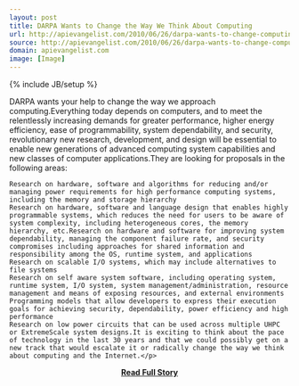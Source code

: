 ```yaml
---
layout: post
title: DARPA Wants to Change the Way We Think About Computing
url: http://apievangelist.com/2010/06/26/darpa-wants-to-change-computing/
source: http://apievangelist.com/2010/06/26/darpa-wants-to-change-computing/
domain: apievangelist.com
image: [Image]
---
```

{% include JB/setup %}<p>DARPA wants your help to change the way we approach computing.Everything today depends on computers, and to meet the relentlessly increasing demands for greater performance,  higher energy efficiency, ease of programmability, system dependability,  and security, revolutionary new research, development, and design will  be essential to enable new generations of advanced computing system  capabilities and new classes of computer applications.They are looking for proposals in the following areas:

	Research on hardware, software and algorithms for reducing and/or managing power requirements for high performance computing systems, including the memory and storage hierarchy
	Research on hardware, software and language design that enables highly programmable systems, which reduces the need for users to be aware of system complexity, including heterogeneous cores, the memory hierarchy, etc.Research on hardware and software for improving system dependability, managing the component failure rate, and security compromises including approaches for shared information and responsibility among the OS, runtime system, and applications
	Research on scalable I/O systems, which may include alternatives to file systems
	Research on self aware system software, including operating system, runtime system, I/O system, system management/administration, resource management and means of exposing resources, and external environments
	Programming models that allow developers to express their execution goals for achieving security, dependability, power efficiency and high performance
	Research on low power circuits that can be used across multiple UHPC or ExtremeScale system designs.It is exciting to think about the pace of technology in the last 30 years and that we could possibly get on a new track that would escalate it or radically change the way we think about computing and the Internet.</p>
<center><p><a href="http://apievangelist.com/2010/06/26/darpa-wants-to-change-computing/" style='padding:25px; font-sze:18px; font-weight: bold;'>Read Full Story</a></p></center>
